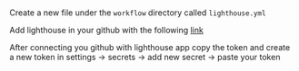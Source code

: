 # []()

<TimeStamp start="0:14" end="0:17">

Create a new file under the `workflow` directory called `lighthouse.yml`

</TimeStamp>

<TimeStamp start="2:25" end="2:30">
 
 Add lighthouse in your github with the following [link](https://github.com/apps/lighthouse-ci) 

</TimeStamp>

<TimeStamp start="3:02" end="3:12">

After connecting you github with lighthouse app copy the token and create a new token in settings -> secrets -> add new secret -> paste your token

</TimeStamp>

